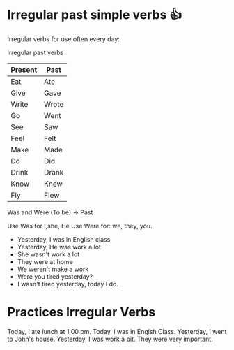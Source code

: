 # Irregular past simple verbs 👍

Irregular verbs for use often every day: 


Irregular past verbs 

| Present | Past  |
| ------- | ----- |
| Eat     | Ate   |
| Give    | Gave  |
| Write   | Wrote |
| Go      | Went  |
| See     | Saw   |
| Feel    | Felt  |
| Make    | Made  |
| Do      | Did   |
| Drink   | Drank |
| Know    | Knew  |
| Fly     | Flew  |

Was and Were (To be) -> Past 

Use Was for I,she, He 
Use Were for: we, they, you. 

* Yesterday, I was in English class 
* Yesterday, He was work a lot 
* She wasn't work a lot 
* They were at home 
* We weren't make a work
* Were you tired yesterday? 
* I wasn't tired yesterday, today I do. 


# Practices Irregular Verbs 

Today, I ate lunch at 1:00 pm. 
Today, I was in Englsh Class. 
Yesterday, I went to John's house. 
Yesterday, I was work a bit. 
They were very important. 
